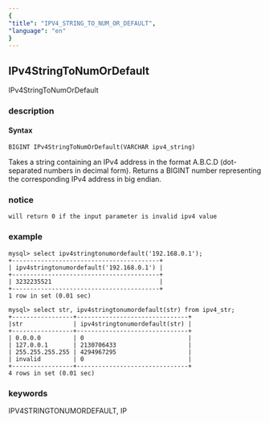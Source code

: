 ```yaml
---
{
"title": "IPV4_STRING_TO_NUM_OR_DEFAULT",
"language": "en"
}
---
```


<!-- 
Licensed to the Apache Software Foundation (ASF) under one
or more contributor license agreements.  See the NOTICE file
distributed with this work for additional information
regarding copyright ownership.  The ASF licenses this file
to you under the Apache License, Version 2.0 (the
"License"); you may not use this file except in compliance
with the License.  You may obtain a copy of the License at
  http://www.apache.org/licenses/LICENSE-2.0
Unless required by applicable law or agreed to in writing,
software distributed under the License is distributed on an
"AS IS" BASIS, WITHOUT WARRANTIES OR CONDITIONS OF ANY
KIND, either express or implied.  See the License for the
specific language governing permissions and limitations
under the License.
-->

## IPv4StringToNumOrDefault

<version since="dev">

IPv4StringToNumOrDefault

</version>

### description

#### Syntax

`BIGINT IPv4StringToNumOrDefault(VARCHAR ipv4_string)`

Takes a string containing an IPv4 address in the format A.B.C.D (dot-separated numbers in decimal form). Returns a BIGINT number representing the corresponding IPv4 address in big endian.

### notice

`will return 0 if the input parameter is invalid ipv4 value`

### example
```
mysql> select ipv4stringtonumordefault('192.168.0.1'); 
+-----------------------------------------+ 
| ipv4stringtonumordefault('192.168.0.1') | 
+-----------------------------------------+ 
| 3232235521                              | 
+-----------------------------------------+ 
1 row in set (0.01 sec)

mysql> select str, ipv4stringtonumordefault(str) from ipv4_str; 
+-----------------+-------------------------------+ 
|str              | ipv4stringtonumordefault(str) | 
+-----------------+-------------------------------+ 
| 0.0.0.0         | 0                             | 
| 127.0.0.1       | 2130706433                    | 
| 255.255.255.255 | 4294967295                    | 
| invalid         | 0                             | 
+-----------------+-------------------------------+ 
4 rows in set (0.01 sec)
```

### keywords

IPV4STRINGTONUMORDEFAULT, IP